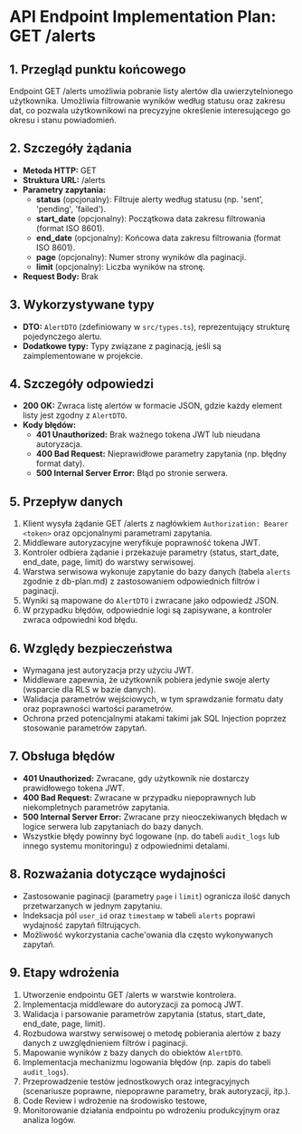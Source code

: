 # API Endpoint Implementation Plan: GET /alerts

## 1. Przegląd punktu końcowego
Endpoint GET /alerts umożliwia pobranie listy alertów dla uwierzytelnionego użytkownika. Umożliwia filtrowanie wyników według statusu oraz zakresu dat, co pozwala użytkownikowi na precyzyjne określenie interesującego go okresu i stanu powiadomień.

## 2. Szczegóły żądania
- **Metoda HTTP:** GET
- **Struktura URL:** /alerts
- **Parametry zapytania:**
  - **status** (opcjonalny): Filtruje alerty według statusu (np. 'sent', 'pending', 'failed').
  - **start_date** (opcjonalny): Początkowa data zakresu filtrowania (format ISO 8601).
  - **end_date** (opcjonalny): Końcowa data zakresu filtrowania (format ISO 8601).
  - **page** (opcjonalny): Numer strony wyników dla paginacji.
  - **limit** (opcjonalny): Liczba wyników na stronę.
- **Request Body:** Brak

## 3. Wykorzystywane typy
- **DTO:** `AlertDTO` (zdefiniowany w `src/types.ts`), reprezentujący strukturę pojedynczego alertu.
- **Dodatkowe typy:** Typy związane z paginacją, jeśli są zaimplementowane w projekcie.

## 4. Szczegóły odpowiedzi
- **200 OK:** Zwraca listę alertów w formacie JSON, gdzie każdy element listy jest zgodny z `AlertDTO`.
- **Kody błędów:**
  - **401 Unauthorized:** Brak ważnego tokena JWT lub nieudana autoryzacja.
  - **400 Bad Request:** Nieprawidłowe parametry zapytania (np. błędny format daty).
  - **500 Internal Server Error:** Błąd po stronie serwera.

## 5. Przepływ danych
1. Klient wysyła żądanie GET /alerts z nagłówkiem `Authorization: Bearer <token>` oraz opcjonalnymi parametrami zapytania.
2. Middleware autoryzacyjne weryfikuje poprawność tokena JWT.
3. Kontroler odbiera żądanie i przekazuje parametry (status, start_date, end_date, page, limit) do warstwy serwisowej.
4. Warstwa serwisowa wykonuje zapytanie do bazy danych (tabela `alerts` zgodnie z db-plan.md) z zastosowaniem odpowiednich filtrów i paginacji.
5. Wyniki są mapowane do `AlertDTO` i zwracane jako odpowiedź JSON.
6. W przypadku błędów, odpowiednie logi są zapisywane, a kontroler zwraca odpowiedni kod błędu.

## 6. Względy bezpieczeństwa
- Wymagana jest autoryzacja przy użyciu JWT.
- Middleware zapewnia, że użytkownik pobiera jedynie swoje alerty (wsparcie dla RLS w bazie danych).
- Walidacja parametrów wejściowych, w tym sprawdzanie formatu daty oraz poprawności wartości parametrów.
- Ochrona przed potencjalnymi atakami takimi jak SQL Injection poprzez stosowanie parametrów zapytań.

## 7. Obsługa błędów
- **401 Unauthorized:** Zwracane, gdy użytkownik nie dostarczy prawidłowego tokena JWT.
- **400 Bad Request:** Zwracane w przypadku niepoprawnych lub niekompletnych parametrów zapytania.
- **500 Internal Server Error:** Zwracane przy nieoczekiwanych błędach w logice serwera lub zapytaniach do bazy danych.
- Wszystkie błędy powinny być logowane (np. do tabeli `audit_logs` lub innego systemu monitoringu) z odpowiednimi detalami.

## 8. Rozważania dotyczące wydajności
- Zastosowanie paginacji (parametry `page` i `limit`) ogranicza ilość danych przetwarzanych w jednym zapytaniu.
- Indeksacja pól `user_id` oraz `timestamp` w tabeli `alerts` poprawi wydajność zapytań filtrujących.
- Możliwość wykorzystania cache'owania dla często wykonywanych zapytań.

## 9. Etapy wdrożenia
1. Utworzenie endpointu GET /alerts w warstwie kontrolera.
2. Implementacja middleware do autoryzacji za pomocą JWT.
3. Walidacja i parsowanie parametrów zapytania (status, start_date, end_date, page, limit).
4. Rozbudowa warstwy serwisowej o metodę pobierania alertów z bazy danych z uwzględnieniem filtrów i paginacji.
5. Mapowanie wyników z bazy danych do obiektów `AlertDTO`.
6. Implementacja mechanizmu logowania błędów (np. zapis do tabeli `audit_logs`).
7. Przeprowadzenie testów jednostkowych oraz integracyjnych (scenariusze poprawne, niepoprawne parametry, brak autoryzacji, itp.).
8. Code Review i wdrożenie na środowisko testowe,
9. Monitorowanie działania endpointu po wdrożeniu produkcyjnym oraz analiza logów. 